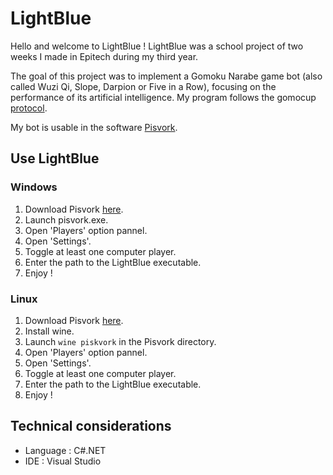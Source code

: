 # LightBlue

Hello and welcome to LightBlue ! LightBlue was a school project of two weeks I made in Epitech during my third year. 

The goal of this project was to implement a Gomoku Narabe game bot (also called Wuzi Qi, Slope, Darpion or Five in a Row), focusing on the performance of its artificial intelligence. My program follows the gomocup [protocol](http://gomocup.org/detail-information).

My bot is usable in the software [Pisvork](http://gomocup.org/download-gomocup-manager/).

## Use LightBlue

### Windows

1. Download Pisvork [here](http://petr.lastovicka.sweb.cz/piskvork.zip).
2. Launch pisvork.exe.
3. Open 'Players' option pannel.
4. Open 'Settings'.
5. Toggle at least one computer player.
6. Enter the path to the LightBlue executable.
7. Enjoy !

### Linux

1. Download Pisvork [here](http://petr.lastovicka.sweb.cz/piskvork.zip).
2. Install wine.
3. Launch `wine piskvork` in the Pisvork directory.
4. Open 'Players' option pannel.
5. Open 'Settings'.
6. Toggle at least one computer player.
7. Enter the path to the LightBlue executable.
8. Enjoy !

## Technical considerations

- Language : C#.NET
- IDE : Visual Studio
